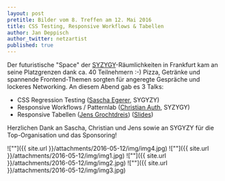 ```yaml
---
layout: post
pretitle: Bilder vom 8. Treffen am 12. Mai 2016
title: CSS Testing, Responsive Workflows & Tabellen
author: Jan Deppisch
author_twitter: netzartist
published: true
---
```


Der futuristische "Space" der [SYZYGY](http://www.syzygy.de/innenleben/syzygy-frankfurt-neues-office)-Räumlichkeiten in Frankfurt kam an seine Platzgrenzen dank ca. 40 Teilnehmern :-) Pizza, Getränke und spannende Frontend-Themen sorgten für angeregte Gespräche und lockeres Networking. An diesem Abend gab es 3 Talks:

- CSS Regression Testing ([Sascha Egerer](https://www.xing.com/profile/Sascha_Egerer), SYGYZY)
- Responsive Workflows / Patternlab ([Christian Auth](https://www.xing.com/profile/Christian_Auth2), SYZYGY)
- Responsive Tabellen ([Jens Grochtdreis](http://grochtdreis.de/weblog/)) ([Slides](https://t.co/Iwhvp1q1xP))

Herzlichen Dank an Sascha, Christian und Jens sowie an SYGYZY für die Top-Organisation und das Sponsoring!

![""]({{ site.url }}/attachments/2016-05-12/img/img4.jpg)
![""]({{ site.url }}/attachments/2016-05-12/img/img1.jpg)
![""]({{ site.url }}/attachments/2016-05-12/img/img2.jpg)
![""]({{ site.url }}/attachments/2016-05-12/img/img3.jpg)
